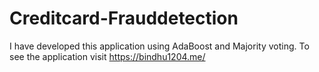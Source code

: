 # Creditcard-Frauddetection
I have developed this application using AdaBoost and Majority voting. To see the application visit https://bindhu1204.me/
